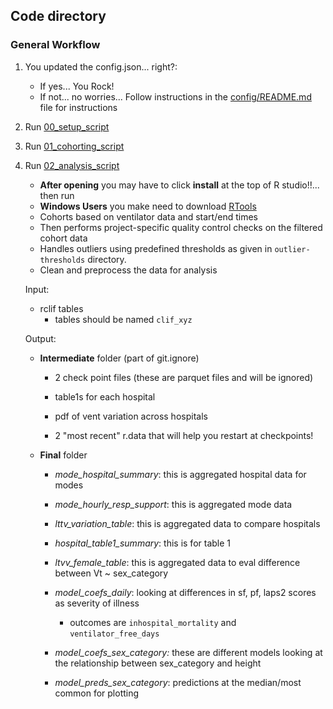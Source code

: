 ## Code directory

### General Workflow

1.  You updated the config.json... right?:

    -   If yes... You Rock!
    -   If not... no worries... Follow instructions in the
        [config/README.md](/config/README.md) file for instructions

2.  Run [00_setup_script](00_renv_restore.R)

3.  Run [01_cohorting_script](01_cohorting.qmd)

4.  Run [02_analysis_script](02_statistical_analysis.qmd)

    -   **After opening** you may have to click **install** at the top
        of R studio!!... then run
    -   **Windows Users** you make need to download
        [RTools](https://cran.r-project.org/bin/windows/Rtools/ "Go here and download appropriate Rtools package for your version of R")
    -   Cohorts based on ventilator data and start/end times
    -   Then performs project-specific quality control checks on the
        filtered cohort data
    -   Handles outliers using predefined thresholds as given in
        `outlier-thresholds` directory.
    -   Clean and preprocess the data for analysis

    Input:

    -   rclif tables
        -   tables should be named `clif_xyz`

    Output:

    -   **Intermediate** folder (part of git.ignore)

        -   2 check point files (these are parquet files and will be
            ignored)

        -   table1s for each hospital

        -   pdf of vent variation across hospitals

        -   2 "most recent" r.data that will help you restart at
            checkpoints!

    -   **Final** folder

        -   *mode_hospital_summary*: this is aggregated hospital data
            for modes

        -   *mode_hourly_resp_support*: this is aggregated mode data

        -   *lttv_variation_table*: this is aggregated data to compare
            hospitals

        -   *hospital_table1_summary*: this is for table 1

        -   *ltvv_female_table*: this is aggregated data to eval
            difference between Vt \~ sex_category

        -   *model_coefs_daily*: looking at differences in sf, pf, laps2
            scores as severity of illness

            -   outcomes are `inhospital_mortality` and
                `ventilator_free_days`

        -   *model_coefs_sex_category:* these are different models
            looking at the relationship between sex_category and height

        -   *model_preds_sex_category*: predictions at the median/most
            common for plotting

